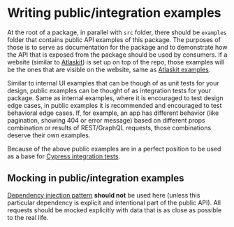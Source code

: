 # Writing public/integration examples

At the root of a package, in parallel with `src` folder, there should be `examples` folder that
contains public API examples of this package. The purposes of those is to serve as documentation for
the package and to demonstrate how the API that is exposed from the package should be used by
consumers. If a website (similar to [Atlaskit](https://atlaskit.atlassian.com/packages)) is set up
on top of the repo, those examples will be the ones that are visible on the website, same as
[Atlaskit examples](https://atlaskit.atlassian.com/packages/core/checkbox/example/basic-usage).

Similar to internal UI examples that can be though of as unit tests for your design, public examples
can be thought of as integration tests for your package. Same as internal examples, where it is
encouraged to test design edge cases, in public examples it is recommended and encouraged to test
behavioral edge cases. If, for example, an app has different behavior (like pagination, showing 404
or error message) based on different props combination or results of REST/GraphQL requests, those
combinations deserve their own examples.

Because of the above public examples are in a perfect position to be used as a base for
[Cypress integration tests](./cypress-integration-tests.md).

## Mocking in public/integration examples

[Dependency injection pattern](../components/dependency-injection.md) **should not** be used here
(unless this particular dependency is explicit and intentional part of the public API). All requests
should be mocked explicitly with data that is as close as possible to the real life.
